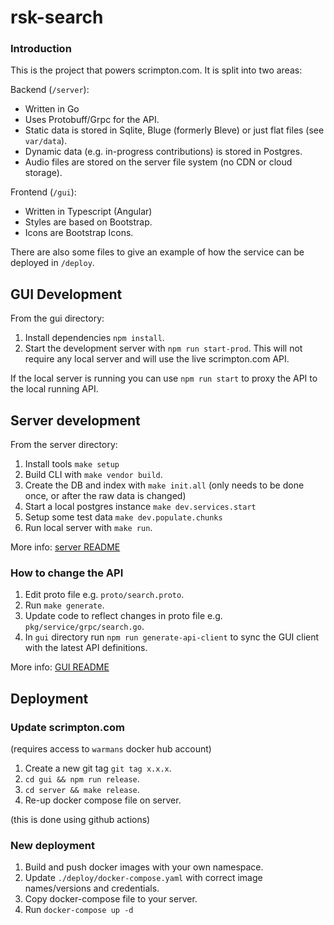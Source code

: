 # rsk-search

### Introduction

This is the project that powers scrimpton.com. It is split into two areas: 

Backend (`/server`):

- Written in Go 
- Uses Protobuff/Grpc for the API. 
- Static data is stored in Sqlite, Bluge (formerly Bleve) or just flat files (see `var/data`).
- Dynamic data (e.g. in-progress contributions) is stored in Postgres.
- Audio files are stored on the server file system (no CDN or cloud storage).

Frontend (`/gui`): 

- Written in Typescript (Angular)
- Styles are based on Bootstrap.
- Icons are Bootstrap Icons.

There are also some files to give an example of how the service can be deployed in `/deploy`.

## GUI Development

From the gui directory:

1. Install dependencies `npm install`.
2. Start the development server with `npm run start-prod`. This will not require any 
local server and will use the live scrimpton.com API.

If the local server is running you can use `npm run start` to proxy the 
API to the local running API.

## Server development

From the server directory: 

1. Install tools `make setup`
2. Build CLI with `make vendor build`.
3. Create the DB and index with `make init.all` (only needs to be done once, or after the raw data is changed)
4. Start a local postgres instance `make dev.services.start`
5. Setup some test data `make dev.populate.chunks` 
6. Run local server with `make run`.

More info: [server README](server/README.md)

### How to change the API 

1. Edit proto file e.g. `proto/search.proto`.
2. Run `make generate`.
3. Update code to reflect changes in proto file e.g. `pkg/service/grpc/search.go`.
4. In `gui` directory run `npm run generate-api-client` to sync the GUI client with the latest API definitions. 

More info: [GUI README](gui/README.md)

## Deployment

### Update scrimpton.com

(requires access to `warmans` docker hub account)

1. Create a new git tag `git tag x.x.x`.
2. `cd gui && npm run release`.
3. `cd server && make release`.
3. Re-up docker compose file on server.

(this is done using github actions)

### New deployment

1. Build and push docker images with your own namespace.
2. Update `./deploy/docker-compose.yaml` with correct image names/versions and credentials.
3. Copy docker-compose file to your server.
4. Run `docker-compose up -d`
